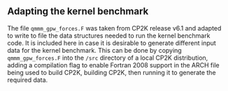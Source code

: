 ## Adapting the kernel benchmark

The file `qmmm_gpw_forces.F` was taken from CP2K release v6.1 and adapted to write to file the data structures needed to run the kernel benchmark code. It is included here in case it is desirable to generate different input data for the kernel benchmark. This can be done by copying `qmmm_gpw_forces.F` into the `/src` directory of a local CP2K distribution, adding a compilation flag to enable Fortran 2008 support in the ARCH file being used to build CP2K, building CP2K, then running it to generate the required data. 